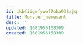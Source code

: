 ```yaml
---
id: ikbfiigmfywmf7oba938ajq
title: Monster_nemesant
desc: ''
updated: 1681956168309
created: 1681956168309
---
```

